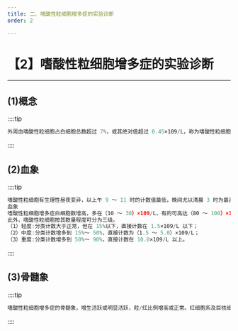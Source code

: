 ```yaml
---
title: 二、嗜酸性粒细胞增多症的实验诊断
order: 2

---
```


# 【2】嗜酸性粒细胞增多症的实验诊断

<kaodian :text="'血液学检验记忆卡'" />

<!-- ###### 第二十六章 其他白细胞疾病及其实验诊断

> 临床血液学检验 -->

<beitiX/>

---

## (1)概念

<son :text="'血液学检验记忆卡'" text1="(1)概念" :textOption="[['超纲','暂无科目',''],['超纲','暂无科目',''],['了解','基础知识','相关专业知识']]" />

::::tip

```js
外周血嗜酸性粒细胞占白细胞总数超过 7%，或其绝对值超过 0.45×109/L，称为嗜酸性粒细胞增多症（eosinophilia）。
```

::::

## (2)血象

<son :text="'血液学检验记忆卡'" text1="(2)血象" :textOption="[['超纲','暂无科目',''],['超纲','暂无科目',''],['了解','相关专业知识','专业实践能力']]" />

::::tip

```js
嗜酸性粒细胞有生理性昼夜变异，以上午 9 ～ 11 时的计数值最低，晚间尤以清晨 3 时为最高。因此，临床上以上午 8 时采血作直接计数较为合适，所得值可作为基础水平。
血象
嗜酸性粒细胞增多症白细胞数增高，多在（10 ～ 30）×109/L，有的可高达（80 ～ 100）×109/L，分类计数嗜酸性粒细胞在 40%以上，绝对值（3 ～ 17）×109/L。嗜酸性粒细胞大小形态正常或稍大，胞核不分叶或多分叶，胞质量较多，有空泡或脱颗粒嗜酸性粒细胞。不到 1/3 病例可见到幼稚细胞，甚至有原始细胞。约半数病例有贫血。
此外，嗜酸性粒细胞按其数量程度可分为三级。
（1）轻度:分类计数大于正常，但在 15%以下，直接计数在 1.5×109/L 以下；
（2）中度:分类计数增多到 15%～ 50%，直接计数为（1.5 ～ 5.0）×109/L；
（3）重度:分类计数增多到 50%～ 90%，直接计数在 10.0×109/L 以上。
```

::::

## (3)骨髓象

<son :text="'血液学检验记忆卡'" text1="(3)骨髓象" :textOption="[['超纲','暂无科目',''],['超纲','暂无科目',''],['了解','专业知识','专业实践能力']]" />

::::tip

```js
嗜酸性粒细胞增多症的骨髄象，增生活跃或明显活跃，粒/红比例增高或正常。红细胞系及巨核细胞系多属正常。嗜酸性粒细胞增多，且可见幼稚型，以嗜酸中晚幼粒多见。
```

::::
